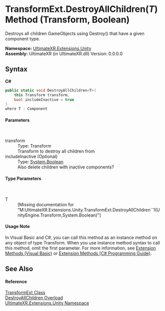 # TransformExt.DestroyAllChildren(*T*) Method (Transform, Boolean)
 

Destroys all children GameObjects using Destroy() that have a given component type.

**Namespace:**&nbsp;<a href="N_UltimateXR_Extensions_Unity">UltimateXR.Extensions.Unity</a><br />**Assembly:**&nbsp;UltimateXR (in UltimateXR.dll) Version: 0.0.0.0

## Syntax

**C#**<br />
``` C#
public static void DestroyAllChildren<T>(
	this Transform transform,
	bool includeInactive = true
)
where T : Component

```


#### Parameters
&nbsp;<dl><dt>transform</dt><dd>Type: Transform<br />Transform to destroy all children from</dd><dt>includeInactive (Optional)</dt><dd>Type: <a href="https://docs.microsoft.com/dotnet/api/system.boolean" target="_blank" rel="noopener noreferrer">System.Boolean</a><br />Also delete children with inactive components?</dd></dl>

#### Type Parameters
&nbsp;<dl><dt>T</dt><dd>\[Missing <typeparam name="T"/> documentation for "M:UltimateXR.Extensions.Unity.TransformExt.DestroyAllChildren``1(UnityEngine.Transform,System.Boolean)"\]</dd></dl>

#### Usage Note
In Visual Basic and C#, you can call this method as an instance method on any object of type Transform. When you use instance method syntax to call this method, omit the first parameter. For more information, see <a href="https://docs.microsoft.com/dotnet/visual-basic/programming-guide/language-features/procedures/extension-methods" target="_blank" rel="noopener noreferrer">Extension Methods (Visual Basic)</a> or <a href="https://docs.microsoft.com/dotnet/csharp/programming-guide/classes-and-structs/extension-methods" target="_blank" rel="noopener noreferrer">Extension Methods (C# Programming Guide)</a>.

## See Also


#### Reference
<a href="T_UltimateXR_Extensions_Unity_TransformExt">TransformExt Class</a><br /><a href="Overload_UltimateXR_Extensions_Unity_TransformExt_DestroyAllChildren">DestroyAllChildren Overload</a><br /><a href="N_UltimateXR_Extensions_Unity">UltimateXR.Extensions.Unity Namespace</a><br />